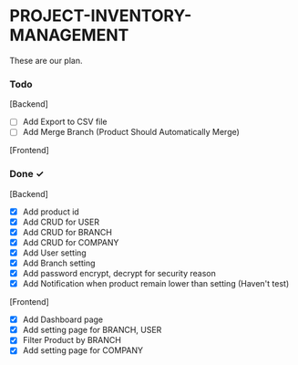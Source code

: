 # PROJECT-INVENTORY-MANAGEMENT

These are our plan.

### Todo

[Backend]
- [ ] Add Export to CSV file
- [ ] Add Merge Branch (Product Should Automatically Merge)

[Frontend]

### Done ✓

[Backend]
- [X] Add product id
- [X] Add CRUD for USER
- [X] Add CRUD for BRANCH
- [X] Add CRUD for COMPANY
- [X] Add User setting
- [X] Add Branch setting
- [X] Add password encrypt, decrypt for security reason
- [X] Add Notification when product remain lower than setting (Haven't test)

[Frontend]
- [X] Add Dashboard page
- [X] Add setting page for BRANCH, USER
- [X] Filter Product by BRANCH
- [X] Add setting page for COMPANY
